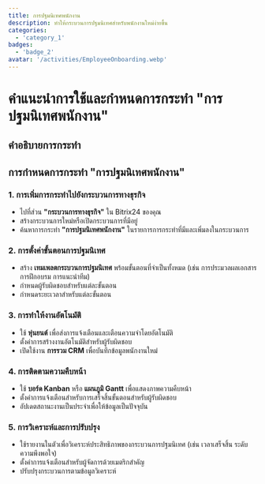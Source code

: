 ```yaml
---
title: การปฐมนิเทศพนักงาน
description: ทำให้กระบวนการปฐมนิเทศสำหรับพนักงานใหม่ง่ายขึ้น
categories: 
  - 'category_1'
badges: 
  - 'badge_2'
avatar: '/activities/EmployeeOnboarding.webp'
---
```

# คำแนะนำการใช้และกำหนดการกระทำ "การปฐมนิเทศพนักงาน"

## คำอธิบายการกระทำ

## **การกำหนดการกระทำ "การปฐมนิเทศพนักงาน"**

### 1. การเพิ่มการกระทำไปยังกระบวนการทางธุรกิจ
- ไปที่ส่วน **"กระบวนการทางธุรกิจ"** ใน Bitrix24 ของคุณ
- สร้างกระบวนการใหม่หรือเปิดกระบวนการที่มีอยู่
- ค้นหาการกระทำ **"การปฐมนิเทศพนักงาน"** ในรายการการกระทำที่มีและเพิ่มลงในกระบวนการ

### 2. การตั้งค่าขั้นตอนการปฐมนิเทศ
- สร้าง **เทมเพลตกระบวนการปฐมนิเทศ** พร้อมขั้นตอนที่จำเป็นทั้งหมด (เช่น การประมวลผลเอกสาร การฝึกอบรม การแนะนำทีม)
- กำหนดผู้รับผิดชอบสำหรับแต่ละขั้นตอน
- กำหนดระยะเวลาสำหรับแต่ละขั้นตอน

### 3. การทำให้งานอัตโนมัติ
- ใช้ **หุ่นยนต์** เพื่อส่งการแจ้งเตือนและเตือนความจำโดยอัตโนมัติ
- ตั้งค่าการสร้างงานอัตโนมัติสำหรับผู้รับผิดชอบ
- เปิดใช้งาน **การรวม CRM** เพื่อบันทึกข้อมูลพนักงานใหม่

### 4. การติดตามความคืบหน้า
- ใช้ **บอร์ด Kanban** หรือ **แผนภูมิ Gantt** เพื่อแสดงภาพความคืบหน้า
- ตั้งค่าการแจ้งเตือนสำหรับการเสร็จสิ้นขั้นตอนสำหรับผู้รับผิดชอบ
- อัปเดตสถานะงานเป็นประจำเพื่อให้ข้อมูลเป็นปัจจุบัน

### 5. การวิเคราะห์และการปรับปรุง
- ใช้รายงานในตัวเพื่อวิเคราะห์ประสิทธิภาพของกระบวนการปฐมนิเทศ (เช่น เวลาเสร็จสิ้น ระดับความพึงพอใจ)
- ตั้งค่าการแจ้งเตือนสำหรับผู้จัดการด้วยเมตริกสำคัญ
- ปรับปรุงกระบวนการตามข้อมูลวิเคราะห์